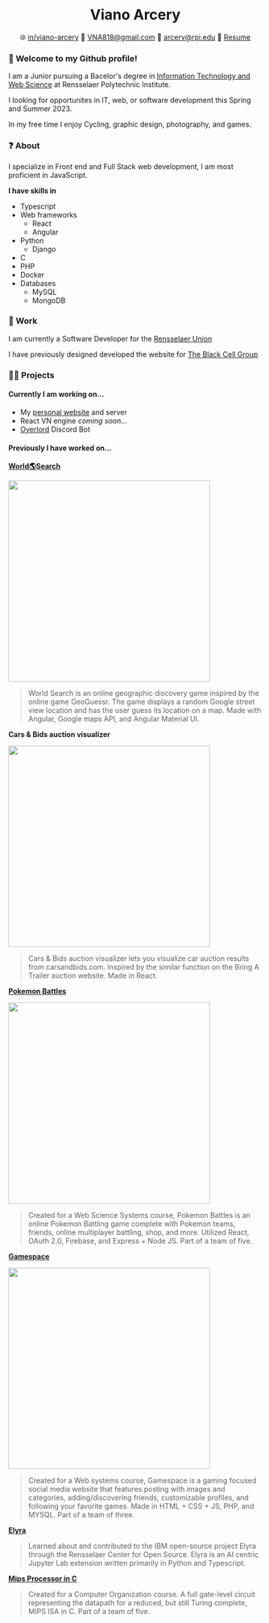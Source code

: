 <h1 align="center">Viano Arcery</h1>

<p align="center">
  🌐 <a href="https://www.linkedin.com/in/viano-arcery/" target="_blank">in/viano-arcery</a>
  📧 <a href="mailto:VNA818@gmail.com" target="_blank">VNA818@gmail.com</a>
  📧 <a href="mailto:arcerv@rpi.edu" target="_blank">arcerv@rpi.edu</a>
  📄 <a href="mailto:arcerv@rpi.edu" target="_blank">Resume</a>
</p>

### 👋 Welcome to my Github profile!

I am a Junior pursuing a Bacelor's degree in [Information Technology and Web Science](https://science.rpi.edu/itws) at Rensselaer Polytechnic Institute.

I looking for opportunites in IT, web, or software development this Spring and Summer 2023.

In my free time I enjoy Cycling, graphic design, photography, and games.

### ❓ About

I specialize in Front end and Full Stack web development, I am most proficient in JavaScript.

**I have skills in**

- Typescript
- Web frameworks
  - React
  - Angular
- Python
  - Django
- C
- PHP
- Docker
- Databases
  - MySQL
  - MongoDB

### 🏢 Work

I am currently a Software Developer for the [Rensselaer Union](https://union.rpi.edu/)

I have previously designed developed the website for [The Black Cell Group](https://blackcellgroup.com/)

### 👨‍💻 Projects

#### Currently I am working on...

- My [personal website](https://vna818.com) and server
- React VN engine *coming soon...*
- [Overlord](https://github.com/jwgit9/Overlord-Bot) Discord Bot

#### Previously I have worked on...

**[World🌎Search](https://github.com/VNA818/world-search)**

<img src="https://user-images.githubusercontent.com/33736970/192666262-b8ec6ac4-dc53-480e-abb5-1114983e98bf.jpeg" width="400">

> World Search is an online geographic discovery game inspired by the online game GeoGuessr. The game displays a random Google street view location and has the user guess its location on a map. Made with Angular, Google maps API, and Angular Material UI.

**Cars & Bids auction visualizer**

<img src="https://user-images.githubusercontent.com/33736970/192667065-d051d697-d3cf-4607-8575-cae153855812.jpeg" width="400">

> Cars & Bids auction visualizer lets you visualize car auction results from carsandbids.com. Inspired by the similar function on the Bring A Trailer auction website. Made in React.

**[Pokemon Battles](https://github.com/KSTVV-WebSci22/Pokemon-Battles)**

<img src="https://user-images.githubusercontent.com/33736970/192667760-386ebd29-c282-47b3-80df-d7943d9a949b.jpg" width="400">

> Created for a Web Science Systems course, Pokemon Battles is an online Pokemon Battling game complete with Pokemon teams, friends, online multiplayer battling, shop, and more. Utilized React, OAuth 2.0, Firebase, and Express + Node JS. Part of a team of five.

**[Gamespace](https://github.com/VNA818-RPI/Gamespace-Copy)**

<img src="https://user-images.githubusercontent.com/33736970/192667004-57847f1e-c8c7-4f61-bc7a-e0a25e267d58.jpeg" width="400">

> Created for a Web systems course, Gamespace is a gaming focused social media website that features posting with images and categories, adding/discovering friends, customizable profiles, and following your favorite games. Made in HTML + CSS + JS, PHP, and MYSQL. Part of a team of three.

**[Elyra](https://github.com/elyra-ai/elyra)**

> Learned about and contributed to the IBM open-source project Elyra through the
Rensselaer Center for Open Source. Elyra is an AI centric Jupyter Lab extension written
primarily in Python and Typescript.

**[Mips Processor in C](https://github.com/Comp-org-group/project)**

> Created for a Computer Organization course. A full gate-level circuit representing the datapath for a reduced, but still Turing complete, MIPS ISA in C. Part of a team of five.
